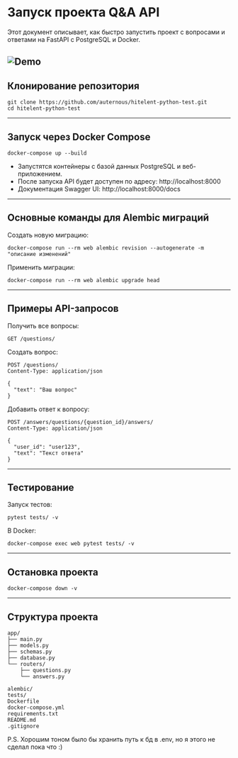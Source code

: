 # Запуск проекта Q&A API

Этот документ описывает, как быстро запустить проект с вопросами и ответами на FastAPI с PostgreSQL и Docker.

![Demo](assets/demo.gif)
---

## Клонирование репозитория

```
git clone https://github.com/auternous/hitelent-python-test.git
cd hitelent-python-test
```

---

## Запуск через Docker Compose

```
docker-compose up --build
```

- Запустятся контейнеры с базой данных PostgreSQL и веб-приложением.
- После запуска API будет доступен по адресу: http://localhost:8000  
- Документация Swagger UI: http://localhost:8000/docs

---

## Основные команды для Alembic миграций

Создать новую миграцию:

```
docker-compose run --rm web alembic revision --autogenerate -m "описание изменений"
```

Применить миграции:

```
docker-compose run --rm web alembic upgrade head
```

---

## Примеры API-запросов

Получить все вопросы:

```
GET /questions/
```

Создать вопрос:

```
POST /questions/
Content-Type: application/json

{
  "text": "Ваш вопрос"
}
```

Добавить ответ к вопросу:

```
POST /answers/questions/{question_id}/answers/
Content-Type: application/json

{
  "user_id": "user123",
  "text": "Текст ответа"
}
```

---

## Тестирование

Запуск тестов:

```
pytest tests/ -v
```

В Docker:

```
docker-compose exec web pytest tests/ -v
```

---

## Остановка проекта

```
docker-compose down -v
```

---

## Структура проекта

```
app/
├── main.py
├── models.py
├── schemas.py
├── database.py
└── routers/
    ├── questions.py
    └── answers.py

alembic/
tests/
Dockerfile
docker-compose.yml
requirements.txt
README.md
.gitignore
```
P.S. Хорошим тоном было бы хранить путь к бд в .env, но я этого не сделал пока что :)
